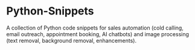 # Python-Snippets
A collection of Python code snippets for sales automation (cold calling, email outreach, appointment booking, AI chatbots) and image processing (text removal, background removal, enhancements).
